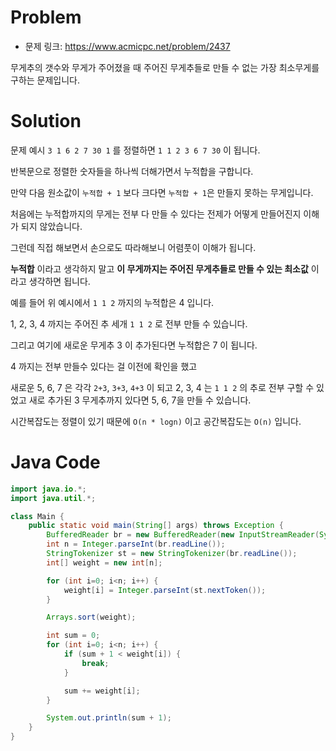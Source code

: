 # Problem
- 문제 링크: https://www.acmicpc.net/problem/2437

무게추의 갯수와 무게가 주어졌을 때 주어진 무게추들로 만들 수 없는 가장 최소무게를 구하는 문제입니다.

# Solution
문제 예시 ```3 1 6 2 7 30 1``` 를 정렬하면 ```1 1 2 3 6 7 30``` 이 됩니다.

반복문으로 정렬한 숫자들을 하나씩 더해가면서 누적합을 구합니다.

만약 다음 원소값이 `누적합 + 1` 보다 크다면 `누적합 + 1`은 만들지 못하는 무게입니다.

처음에는 누적합까지의 무게는 전부 다 만들 수 있다는 전제가 어떻게 만들어진지 이해가 되지 않았습니다.

그런데 직접 해보면서 손으로도 따라해보니 어렴풋이 이해가 됩니다.

**누적합** 이라고 생각하지 말고 **이 무게까지는 주어진 무게추들로 만들 수 있는 최소값** 이라고 생각하면 됩니다.

예를 들어 위 예시에서 ```1 1 2``` 까지의 누적합은 4 입니다.

1, 2, 3, 4 까지는 주어진 추 세개 ```1 1 2``` 로 전부 만들 수 있습니다.

그리고 여기에 새로운 무게추 3 이 추가된다면 누적합은 7 이 됩니다.

4 까지는 전부 만들수 있다는 걸 이전에 확인을 했고

새로운 5, 6, 7 은 각각 `2+3`, `3+3`, `4+3` 이 되고 2, 3, 4 는 ```1 1 2``` 의 추로 전부 구할 수 있었고 새로 추가된 3 무게추까지 있다면 5, 6, 7을 만들 수 있습니다.

시간복잡도는 정렬이 있기 때문에 ```O(n * logn)``` 이고 공간복잡도는 ```O(n)``` 입니다.
# Java Code
```java
import java.io.*;
import java.util.*;

class Main {
    public static void main(String[] args) throws Exception {
        BufferedReader br = new BufferedReader(new InputStreamReader(System.in));
        int n = Integer.parseInt(br.readLine());
        StringTokenizer st = new StringTokenizer(br.readLine());
        int[] weight = new int[n];

        for (int i=0; i<n; i++) {
            weight[i] = Integer.parseInt(st.nextToken());
        }

        Arrays.sort(weight);

        int sum = 0;
        for (int i=0; i<n; i++) {
            if (sum + 1 < weight[i]) {
                break;
            }

            sum += weight[i];
        }

        System.out.println(sum + 1);
    }
}
```
